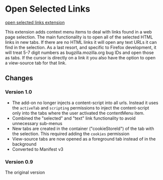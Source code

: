 # Open Selected Links
[open selected links extension](https://addons.mozilla.org/en-US/firefox/addon/open-selected-links/)
 
This extension adds context menu items to deal with links found in a web page selection. The main functionality is to open all of the selected HTML links in new tabs. If there are no HTML links it will open any text URLs it can find in the selection. As a last resort, and specific to Firefox development, it will treat 5-7 digit numbers as bugzilla.mozilla.org bug IDs and open those as tabs. If the cursor is directly on a link it you also have the option to open a view-source tab for that link.

## Changes
### Version 1.0
* The add-on no longer injects a content-script into all urls. Instead it uses the `activeTab` and `scripting` permissions to inject the content-script only into the tabs where the user activated the contentMenu item.
* Combined the "selected" and "text" link functionality to avoid unnecessary sub-menus
* New tabs are created in the container ("cookieStoreId") of the tab with the selection. This required adding the `cookies` permission
* View-source tabs are now opened as a foreground tab instead of in the background
* Converted to Manifest v3
### Version 0.9
The original version
 

